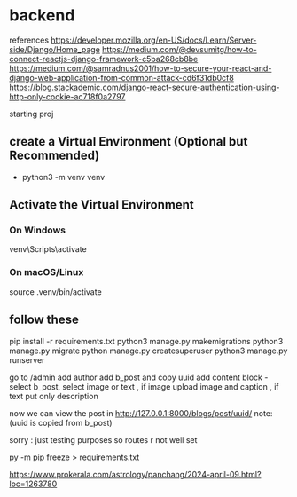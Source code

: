 # backend
references
https://developer.mozilla.org/en-US/docs/Learn/Server-side/Django/Home_page
https://medium.com/@devsumitg/how-to-connect-reactjs-django-framework-c5ba268cb8be
https://medium.com/@samradnus2001/how-to-secure-your-react-and-django-web-application-from-common-attack-cd6f31db0cf8
https://blog.stackademic.com/django-react-secure-authentication-using-http-only-cookie-ac718f0a2797


starting proj

## create a Virtual Environment (Optional but Recommended)
- python3 -m venv venv

## Activate the Virtual Environment

### On Windows
venv\Scripts\activate

### On macOS/Linux
source .venv/bin/activate

## follow these

pip install -r requirements.txt
python3 manage.py makemigrations
python3 manage.py migrate
python manage.py createsuperuser
python3 manage.py runserver

go to /admin
add author
add b_post and copy uuid
add content block - select b_post,  select  image or text , if image upload image and caption , if text put only description

now we can view the post in http://127.0.0.1:8000/blogs/post/uuid/          note: (uuid is copied from b_post)

sorry : just testing purposes so routes r not well set


py -m pip freeze > requirements.txt

https://www.prokerala.com/astrology/panchang/2024-april-09.html?loc=1263780
